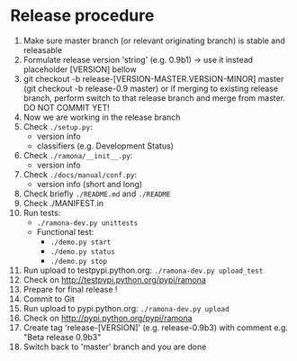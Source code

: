 Release procedure
=================

1. Make sure master branch (or relevant originating branch) is stable and releasable
2. Formulate release version 'string' (e.g. 0.9b1) -> use it instead placeholder [VERSION] bellow
3. git checkout -b release-[VERSION-MASTER.VERSION-MINOR] master (git checkout -b release-0.9 master)
	or if merging to existing release branch, perform switch to that release branch and merge from master.
   DO NOT COMMIT YET!
4. Now we are working in the release branch
5. Check `./setup.py`:
	- version info
	- classifiers (e.g. Development Status)
6. Check `./ramona/__init__.py`:
	- version info
7. Check `./docs/manual/conf.py`:
	- version info (short and long)
8. Check briefly `./README.md` and `./README`
9. Check ./MANIFEST.in
10. Run tests:
	- `./ramona-dev.py unittests`
	- Functional test:
		- `./demo.py start`
		- `./demo.py status`
		- `./demo.py stop`
11. Run upload to testpypi.python.org: `./ramona-dev.py upload_test`
12. Check on http://testpypi.python.org/pypi/ramona
13. Prepare for final release !
14. Commit to Git
15. Run upload to pypi.python.org: `./ramona-dev.py upload`
16. Check on http://pypi.python.org/pypi/ramona
17. Create tag 'release-[VERSION]' (e.g. release-0.9b3) with comment e.g. "Beta release 0.9b3"
18. Switch back to 'master' branch and you are done
